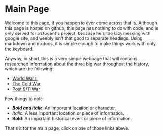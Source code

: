 # Main Page

Welcome to this page, if you happen to ever come across that is. Although this page is hosted on github, this page has nothing to do with code, and is only served for a student's project, because he's too lazy messing with google site, and weebly isn't that good to separate headings. Using markdown and mkdocs, it is simple enough to make things work with only the keyboard.

Anyway, in short, this is a very simple webpage that will contains researched information about the three big war throughout the history, which are the following:

- [World War II](ww2.md)
- [The Cold War](coldwar.md)
- [Post 9/11 War](post911.md)

Few things to note:

- ***Bold and italic***: An important location or character.
- *Italic*: A less important location or piece of information.
- **Bold**: An important historical event or piece of information.

That's it for the main page, click on one of those links above.
